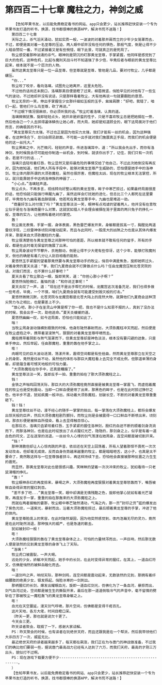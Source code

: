 # 第四百二十七章 魔柱之力，神剑之威
        【告知苹果书友，以后能免费稳定看书的网站、app只会更少，站长推荐赶快安装一个专为苹果书友打造的听书，换源，找书都很棒的换源APP，解决书荒不迷路！】
       第四百二十七章
       天际之上，杀气滔天涌动，犹如实质一般，一波波的对着那并肩而立的少年少女笼罩而去，不过，即便是面对着一名至尊的压迫，两人眼中却并没有任何的惧色，那般气度，倒是让得不少人暗自赞叹一番，不过紧接着又是有些惋惜，眼下此景，可就真正的是死局了。
       牧尘感受着那种汹涌的杀气，眼神则是阴沉的盯那黄龙至尊，手掌紧握，他同样是感觉到了巨大的危机，这种危机，比起与魔刑天战斗时不知道强了多少倍，毕竟后者与眼前的黄龙至尊比起来，根本就不是一个层次的人物。
       虽然这黄龙至尊只是一位一品至尊，但至尊就是至尊，管他是几品，要对付牧尘，几乎都是碾压。
       “你...”
       牧尘咬了咬牙，看向洛璃，试图先让她离开，这里太危险。
       不过他的话尚还未脱口，洛璃那美目便是瞪了过来，柳眉微竖，俏脸罕见的对他有了一些生气的波动，不过她却并没有说话，只是那样看着牧尘，大有他再说一句就要翻脸的意思。
       牧尘无奈的一笑，伸出手掌握住少女那纤细如玉般的玉手，耸耸肩膀：“好吧，我错了，咱们一起，管他们什么鸟至尊，砍了再说。”
       “不过眼下情况很麻烦，你必须听我的话。”牧尘盯着洛璃，认真的道。
       洛璃微微犹豫，旋即轻轻点头，她并非是娇蛮的性子，只是不喜欢牧尘总是把她搁在一旁，然后他自己一个人去拼得遍体鳞伤让她心疼，而大局，她却是知道顾全的，眼下这局面对于他们而言，的确极其的不利。
       “黄龙至尊实力太强，不过也正是因为他实力太强，我们才能有一丝的机会，因为这种强者，在这种场合下，总归会顾忌颜面，不可能一出手就对我们施展真正手段，而我们的机会便是他的这一丝托大。”
       牧尘黑眸之中，光芒微闪，轻轻的声音，传进洛璃耳中，道：“所以我会先出手，而你有洛神剑，到时候我会尽可能给你制造一丝机会，到时候，就该你出手了，记住，我们只有一次机会，若是不行的话...”
       洛璃贝齿轻咬着红唇，牧尘显然又是将最危险的事情交给了他自己，不过此次她倒没有再反对，因为她知道，他们两人所有手段中，能够对黄龙至尊产生威胁的，恐怕便是她手中的洛神剑，牧尘体内那所谓的大须弥魔柱，虽然也很厉害，但魔柱太凶，现在的牧尘根本无法掌控，所以，就只能靠她手中这柄洛神族的神器了...
       “小心点。”洛璃轻声道。
       牧尘点头，不再多言，视线转向好整以暇的黄龙至尊，眸子中寒芒掠过，如果最终局面很差的话，他恐怕就只能强行唤醒九幽了，虽然这样会打扰她的进化，但总比三个人都死在这里要好，毕竟他与九幽有着血脉链接，他若死在黄龙至尊手中，九幽也是难逃一劫。
       “商量好怎么对付我了吗？”黄龙至尊淡淡一笑，眼神有点戏谑的望着两人，他并没有在意牧尘似乎是在与洛璃商量什么对策，这就犹如猎人不会理会被捆在笼子里面的两只兔子的挣扎一般，至尊的实力，让他拥有着绝对的掌控。
       轰！
       牧尘面无表情，手掌一握，身体表面，黑色雷芒爆发开来，身躯都是拔高一寸，胸膛处两道雷纹浮现，二纹雷神体顷刻间催动起来，而且与此同时，一股庞大的凶煞之力也是从其体内爆发开来，那是来自大须弥魔柱的力量。
       牧尘很清楚他与黄龙至尊之间那种可怕的差距，所以根本就不敢有任何的留手，所有的手段，都是在此时毫无保留的施展了出来。
       牧尘周身波动节节攀升，衣袍鼓动，倒是让得不少大佬有些惊讶，这个少年，能够打败魔刑天，倒也的确是有着几分让人刮目相看的能耐。
       夏悠然玉手紧握的望着那竟然要与黄龙至尊动手的牧尘，俏目中满是焦急，旋即她转过头，对着身旁的夏天炎道：“爹，我们九夏商会就不打算做点什么吗？任由龙魔宫压制北苍灵院的话，对我们而言，也不算什么好事吧？”
       夏天炎看了牧尘那边一眼，旋即笑笑，道：“你担心那小子啊？”
       夏悠然俏脸微红，羞恼的道：“和你说正事呢！”
       夏天炎叹了一声，道：“现在还不是出手帮忙的时候，龙魔宫这次准备充足，我们也得多做一些考虑，毕竟，一个不慎，咱们九夏商会就有可能遭受到毁灭般的打击。”
       夏悠然微微沉默，北苍灵院与龙魔宫都是北苍大陆上的庞然大物，就算他们九夏商会这种顶尖势力与之相比，也是要差上不少。
       “放心吧，那小子在圣灵山中算是帮了你一把，我也不是什么知恩不报的人，真到了没办法的时候，我会出手一次，助他逃命。”夏天炎缓缓的道。
       夏悠然幽幽一叹，如今这局面，恐怕也只能如此了。
       嗡！
       当牧尘周身波动强横到极致的时候，他身形陡然暴射而出，大须弥魔柱冲天而起，然后便是在牧尘虚抱之中，携带着滚滚煞气，狠狠的对着黄龙至尊呼啸而去。
       魔柱携带着阴影与煞气笼罩而下，但黄龙至尊却是神色淡淡，根本没有要闪避的迹象，只是单手伸出，然后举起，任由那魔柱，重重的轰在他手掌之上。
       嘭！
       肉眼可见的巨大波动涟漪，荡漾开来，震得空间都是有些扭曲，然而黄龙至尊那立在天空之上的身影，竟然是纹丝不动，虽然他的体形与那巨大魔柱看上去完全不成比例，但那道单薄的身躯，却是蕴含着可憾天地般的可怕力量。
       “大须弥魔柱在你手中，还真是糟蹋了。”
       黄龙至尊淡淡一笑，旋即反手一拍，重重的拍在了那大须弥魔柱之上。
       铛！
       金铁之声嗡鸣回荡天际，那巨大的大须弥魔柱竟然直接是被黄龙至尊一掌震飞，而虚抱着魔柱的牧尘也是受到震动，当即一口鲜血便是喷了出来，那黑色的眸子，也是在此时掠过狰狞之色，他半步不退，犹如疯魔一般冲出，挥动着大须弥魔柱，划破长空，不断的对着黄龙至尊重重砸下。
       铛！铛！
       黄龙至尊纹丝不动，漫不经心的随手一掌掌的拍出，每一掌落在大须弥魔柱上，都将会爆发出惊天般的巨声，然后大须弥魔柱剧烈颤抖，而牧尘则是会被震得一口口鲜血不断喷出来，顷刻间，那衣衫便是被鲜血所侵染，看上去显得触目惊心。
       在那后方，洛璃贝齿紧咬着红唇，玉手紧紧的握住洛神剑，殷红的血迹不断的顺着剑身流淌而下，而那洛神剑，也是在此时绽放出了点点猩红光芒，隐隐的，那剑身之上，似乎是有着一道血色的符文，正在逐渐的消退，一丝丝令人心悸的剑气荡漾在她周身，连空间都是被切割开来。
       “铛！”
       那种清脆但却让人心惊肉跳的声音，依旧还在天空上回荡着，所有人望着那悍不畏死一次次发动攻击，但却毫无成效，反而自身伤势越来越重的牧尘，都是暗暗咂舌，这小子，也真是太不要命了，竟然敢这样与一位至尊强者拼斗，再这样持续下去，恐怕他会直接被那种反震之力生生的震死。
       而显然，那黄龙至尊对此也是很感兴趣，笑眯眯的望着一次次冲来的牧尘，犹如看待一只老鼠滑稽的挣扎。
       “轰！”
       牧尘眼神赤红的再度掠来，暴喝之声，大须弥魔柱再度狠狠对着黄龙至尊怒轰而下，嘴唇被鲜血染得异常的猩红刺目。
       “差不多了吧...”黄龙至尊一笑，眼中却满是无情残酷之色，旋即他掌心犹如有着光芒凝聚，再度反手一掌，重重的拍在那轰来的大须弥魔柱之上。
       而就在两者接触的霎那，牧尘眼中寒芒陡然涌动，气海之内，那一页“封印之页”猛的爆发出了紫色光纹，一道紫光，暴射而出，沿着大须弥魔柱掠过，最后顺着黄龙至尊的手掌，冲进了他的体内。
       黄龙至尊脸庞上的笑容，在此时陡然凝固，因为他突然感觉到，体内浩瀚无尽的灵力，竟然是在此时陡然消退，那种强大的威严，也是急速的散去。
       犹如被封印一般！
       嘭！
       大须弥魔柱狠狠的轰在了黄龙至尊身体之上，可怕的力量倾泻而出，一声巨响，然后那无数人便是骇然的见到黄龙至尊的身体飞上了天际。
       “洛璃！”
       牧尘虎口被震裂，一声大喝。
       远处的少女，娇躯冲天而起，她手中的长剑，在此时变得异常的猩红，在其上，一道血红符文，仿佛是悄然的被鲜血融化而去。
       嗡！
       一道剑吟之声，响彻天际，那种剑鸣，连空间都是震动起来，无数骇然的见到，那拥有着纤细腰肢的绝美少女，银发扬起，俏脸冰寒的一剑刺出。
       那柄猩红的长剑，爆发出耀眼血光，旋即一道血红剑光，仿佛化为了一条血河，暴掠而出，剑气血河过处，空间都是被生生的撕裂开来，最后在那一道道倒吸冷气的声音中，毫不留情的劈斩在了那被牧尘一魔柱轰飞的黄龙至尊身躯之上。
       嘭！
       血光在天空蔓延，漫天剑气呼啸，那片空间，仿佛都是变得千疮百孔。
       这片天地，各方大佬，时间目瞪口呆。
       （昨天一更，那也就是说欠十更了。
       今天会三更。
       昨天读者聚会，耽搁了一下，感谢大家谅解。
       PS：昨天聚会的时候，也有读者在玩绝世天府，而且还跟我是在一个帮派，然后我带领他们大杀四方了一次，威猛无比。
       最近绝世天府的读者越来越多了，每天都在飙涨，我们正在为与唐门的神战做准备，不过我们的确比他们要弱一些，据说唐门最高战力已经有人达到了六万，而我们天府，最高的才刚三万出头，貌似打不过啊。
       PS：现在游戏下载要方便不少---------------------------------------------------。
       ）
       【告知苹果书友，以后能免费稳定看书的网站、app只会更少，站长推荐赶快安装一个专为苹果书友打造的听书，换源，找书都很棒的换源APP，解决书荒不迷路！】